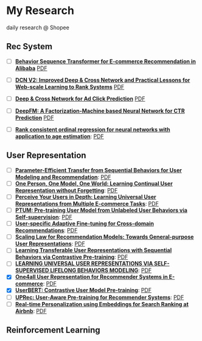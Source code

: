 # My Research

daily research @ Shopee 

## Rec System

- [ ] [**Behavior Sequence Transformer for E-commerce Recommendation in Alibaba**]() [PDF](https://arxiv.org/abs/1905.06874)

- [ ] [**DCN V2: Improved Deep & Cross Network and Practical Lessons for Web-scale Learning to Rank Systems**]() [PDF](https://arxiv.org/pdf/2008.13535.pdf)

- [ ] [**Deep & Cross Network for Ad Click Prediction**]() [PDF](https://arxiv.org/pdf/1708.05123.pdf)

- [ ] [**DeepFM: A Factorization-Machine based Neural Network for CTR Prediction**]() [PDF](https://arxiv.org/pdf/1703.04247.pdf)
  
- [ ] [**Rank consistent ordinal regression for neural networks with application to age estimation**](./rec/dcn.md): [PDF](https://arxiv.org/pdf/1901.07884.pdf)

## User Representation  

- [ ] [**Parameter-Efficient Transfer from Sequential Behaviors for User Modeling and Recommendation**](./User/peter_rec.md): [PDF](https://arxiv.org/pdf/2001.04253.pdf)
- [ ] [**One Person, One Model, One World: Learning Continual User Representation without Forgetting**](./User/one_person.md): [PDF](https://arxiv.org/pdf/2009.13724.pdf)
- [ ] [**Perceive Your Users in Depth: Learning Universal User Representations from Multiple E-commerce Tasks**](./User/depth.md): [PDF](https://arxiv.org/pdf/1805.10727.pdf)
- [ ] [**PTUM: Pre-training User Model from Unlabeled User Behaviors via Self-supervision**](./User/ptum.md): [PDF](https://aclanthology.org/2020.findings-emnlp.174.pdf)
- [ ] [**User-specific Adaptive Fine-tuning for Cross-domain Recommendations**](./User/us_rec.md): [PDF](https://arxiv.org/pdf/2106.07864.pdf)
- [ ] [**Scaling Law for Recommendation Models: Towards General-purpose User Representations**](./User/gpur.md): [PDF](https://arxiv.org/pdf/2111.11294.pdf)
- [ ] [**Learning Transferable User Representations with Sequential Behaviors via Contrastive Pre-training**](./User/tur.md): [PDF](https://xinxin-me.github.io/papers/ICDM2021.pdf)
- [ ] [**LEARNING UNIVERSAL USER REPRESENTATIONS VIA SELF-SUPERVISED LIFELONG BEHAVIORS MODELING**](./User/lifelonge_ur.md): [PDF](https://openreview.net/pdf?id=YTtMaJUN_uc)
- [x] [**One4all User Representation for Recommender Systems in E-commerce**](./User/shopperbert.md): [PDF](https://arxiv.org/pdf/2106.00573.pdf)  
- [x] [**UserBERT: Contrastive User Model Pre-training**](./User/userbert.md): [PDF](https://arxiv.org/pdf/2109.01274.pdf)  
- [ ] [**UPRec: User-Aware Pre-training for Recommender Systems**](./User/uprec.md): [PDF](https://arxiv.org/pdf/2102.10989.pdf)  
- [ ] [**Real-time Personalization using Embeddings for Search Ranking at Airbnb**](./User/airbnb_emb.md): [PDF](https://dl.acm.org/doi/pdf/10.1145/3219819.3219885)

## Reinforcement Learning



  

